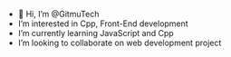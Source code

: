 - 👋 Hi, I’m @GitmuTech
- I’m interested in Cpp, Front-End development 
- I’m currently learning JavaScript and Cpp
- I’m looking to collaborate on web development project 


<!---
GitmuTech/GitmuTech is a ✨ special ✨ repository because its `README.md` (this file) appears on your GitHub profile.
You can click the Preview link to take a look at your changes.
--->
